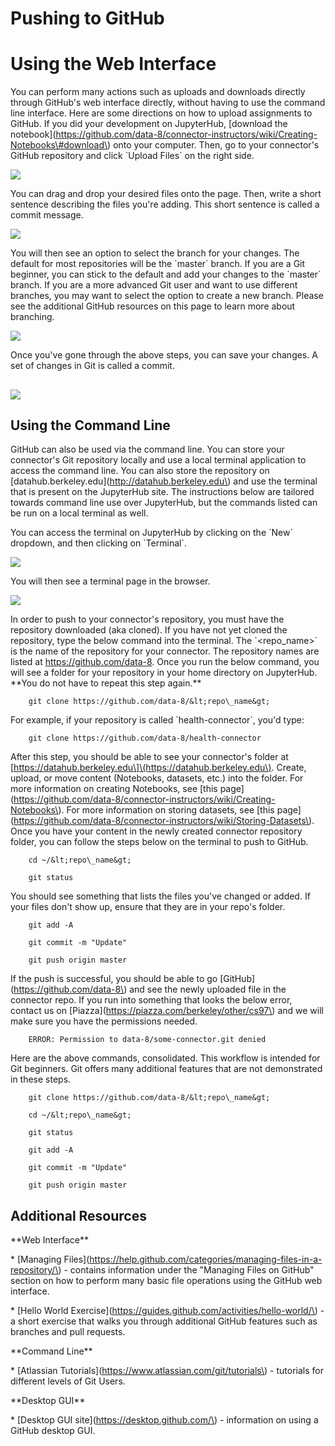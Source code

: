 # Pushing to GitHub

# Using the Web Interface

You can perform many actions such as uploads and downloads directly through GitHub's web interface directly, without having to use the command line interface. Here are some directions on how to upload assignments to GitHub. If you did your development on JupyterHub, \[download the notebook\]\(https://github.com/data-8/connector-instructors/wiki/Creating-Notebooks\#download\) onto your computer. Then, go to your connector's GitHub repository and click \`Upload Files\` on the right side. 

![](https://cloud.githubusercontent.com/assets/8205702/23319695/89fa6484-fa8c-11e6-9d36-6b6782e2c383.png)

You can drag and drop your desired files onto the page. Then, write a short sentence describing the files you're adding. This short sentence is called a commit message. 

![](https://cloud.githubusercontent.com/assets/8205702/23319707/9a4d26b4-fa8c-11e6-91e7-72eeef8bce86.png)

You will then see an option to select the branch for your changes. The default for most repositories will be the \`master\` branch. If you are a Git beginner, you can stick to the default and add your changes to the \`master\` branch. If you are a more advanced Git user and want to use different branches, you may want to select the option to create a new branch. Please see the additional GitHub resources on this page to learn more about branching. 

![](https://cloud.githubusercontent.com/assets/8205702/23319711/9cf7b2da-fa8c-11e6-818e-c231b29a5040.png)

Once you've gone through the above steps, you can save your changes. A set of changes in Git is called a commit. 

## ![](https://cloud.githubusercontent.com/assets/8205702/23319717/9f1fb81e-fa8c-11e6-86ae-074f2c11e9f5.png)

## Using the Command Line

GitHub can also be used via the command line. You can store your connector's Git repository locally and use a local terminal application to access the command line. You can also store the repository on \[datahub.berkeley.edu\]\(http://datahub.berkeley.edu\) and use the terminal that is present on the JupyterHub site. The instructions below are tailored towards command line use over JupyterHub, but the commands listed can be run on a local terminal as well. 

You can access the terminal on JupyterHub by clicking on the \`New\` dropdown, and then clicking on \`Terminal\`.

![](https://cloud.githubusercontent.com/assets/8205702/23319236/9ca1a018-fa8a-11e6-8c3d-e5d084317ccc.png)

You will then see a terminal page in the browser. 

![](https://cloud.githubusercontent.com/assets/8205702/23321085/a981a654-fa92-11e6-98e2-f64bf92600bc.png)

In order to push to your connector's repository, you must have the repository downloaded \(aka cloned\). If you have not yet cloned the repository, type the below command into the terminal. The \`&lt;repo\_name&gt;\` is the name of the repository for your connector. The repository names are listed at https://github.com/data-8. Once you run the below command, you will see a folder for your repository in your home directory on JupyterHub. \*\*You do not have to repeat this step again.\*\*



        git clone https://github.com/data-8/&lt;repo\_name&gt;



For example, if your repository is called \`health-connector\`, you'd type:



        git clone https://github.com/data-8/health-connector



After this step, you should be able to see your connector's folder at \[https://datahub.berkeley.edu\]\(https://datahub.berkeley.edu\). Create, upload, or move content \(Notebooks, datasets, etc.\) into the folder. For more information on creating Notebooks, see \[this page\]\(https://github.com/data-8/connector-instructors/wiki/Creating-Notebooks\). For more information on storing datasets, see \[this page\]\(https://github.com/data-8/connector-instructors/wiki/Storing-Datasets\). Once you have your content in the newly created connector repository folder, you can follow the steps below on the terminal to push to GitHub. 



        cd ~/&lt;repo\_name&gt;

        git status



You should see something that lists the files you've changed or added. If your files don't show up, ensure that they are in your repo's folder.



        git add -A

        git commit -m "Update"

        git push origin master



If the push is successful, you should be able to go \[GitHub\]\(https://github.com/data-8\) and see the newly uploaded file in the connector repo. If you run into something that looks the below error, contact us on \[Piazza\]\(https://piazza.com/berkeley/other/cs97\) and we will make sure you have the permissions needed.



        ERROR: Permission to data-8/some-connector.git denied



Here are the above commands, consolidated. This workflow is intended for Git beginners. Git offers many additional features that are not demonstrated in these steps.



        git clone https://github.com/data-8/&lt;repo\_name&gt;

        cd ~/&lt;repo\_name&gt;

        git status

        git add -A

        git commit -m "Update"

        git push origin master



## Additional Resources

\*\*Web Interface\*\*

\* \[Managing Files\]\(https://help.github.com/categories/managing-files-in-a-repository/\) - contains information under the "Managing Files on GitHub" section on how to perform many basic file operations using the GitHub web interface. 

\* \[Hello World Exercise\]\(https://guides.github.com/activities/hello-world/\) - a short exercise that walks you through additional GitHub features such as branches and pull requests.  

\*\*Command Line\*\*

\* \[Atlassian Tutorials\]\(https://www.atlassian.com/git/tutorials\) - tutorials for different levels of Git Users.

\*\*Desktop GUI\*\*

\* \[Desktop GUI site\]\(https://desktop.github.com/\) - information on using a GitHub desktop GUI. 

